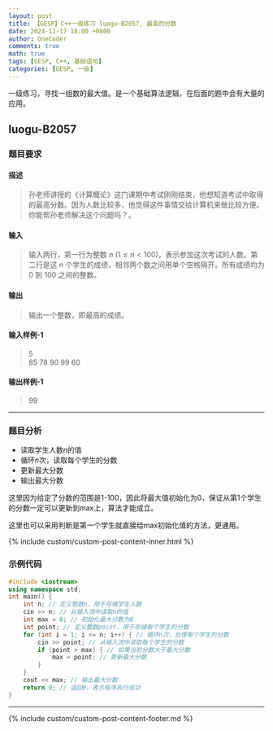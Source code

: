 ```yaml
---
layout: post
title: 【GESP】C++一级练习 luogu-B2057, 最高的分数
date: 2024-11-17 18:00 +0800
author: OneCoder
comments: true
math: true
tags: [GESP, C++, 基础语句]
categories: [GESP, 一级]
---
```

一级练习，寻找一组数的最大值。是一个基础算法逻辑，在后面的题中会有大量的应用。

<!--more-->

## luogu-B2057

### 题目要求

#### 描述

>孙老师讲授的《计算概论》这门课期中考试刚刚结束，他想知道考试中取得的最高分数。因为人数比较多，他觉得这件事情交给计算机来做比较方便。你能帮孙老师解决这个问题吗？。

#### 输入

>输入两行，第一行为整数 $n$ ($1\le n<100$)，表示参加这次考试的人数。第二行是这 $n$ 个学生的成绩，相邻两个数之间用单个空格隔开。所有成绩均为 $0$ 到 $100$ 之间的整数。

#### 输出

>输出一个整数，即最高的成绩。

#### 输入样例-1

>5  
>85 78 90 99 60

#### 输出样例-1

>99

---

### 题目分析

- 读取学生人数$n$的值
- 循环$n$次，读取每个学生的分数
- 更新最大分数
- 输出最大分数

这里因为给定了分数的范围是1-100，因此将最大值初始化为0，保证从第1个学生的分数一定可以更新到max上，算法才能成立。

这里也可以采用判断是第一个学生就直接给max初始化值的方法，更通用。

{% include custom/custom-post-content-inner.html %}

### 示例代码

```cpp
#include <iostream>
using namespace std;
int main() {
    int n; // 定义整数n，用于存储学生人数
    cin >> n; // 从输入流中读取n的值
    int max = 0; // 初始化最大分数为0
    int point; // 定义整数point，用于存储每个学生的分数
    for (int i = 1; i <= n; i++) { // 循环n次，处理每个学生的分数
        cin >> point; // 从输入流中读取每个学生的分数
        if (point > max) { // 如果当前分数大于最大分数
            max = point; // 更新最大分数
        }
    }
    cout << max; // 输出最大分数
    return 0; // 返回0，表示程序执行成功
}
```

---

{% include custom/custom-post-content-footer.md %}
